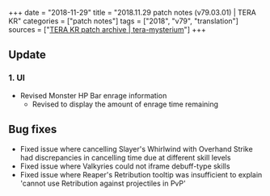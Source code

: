 +++
date = "2018-11-29"
title = "2018.11.29 patch notes (v79.03.01) | TERA KR"
categories = ["patch notes"]
tags = ["2018", "v79", "translation"]
sources = ["[TERA KR patch archive | tera-mysterium](/ko/patch/2018/v79-03-01)"]
+++

## Update

### **1.** UI 
- Revised Monster HP Bar enrage information
  - Revised to display the amount of enrage time remaining 

## Bug fixes
 
- Fixed issue where cancelling Slayer's Whirlwind with Overhand Strike had discrepancies in cancelling time due at different skill levels 
- Fixed issue where Valkyries could not iframe debuff-type skills 
- Fixed issue where Reaper's Retribution tooltip was insufficient to explain 'cannot use Retribution against projectiles in PvP'
